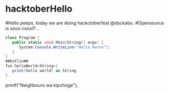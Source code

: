 # hacktoberHello 
#Hello peeps, today we are doing hackctoberfest @dsckabu. 
#Opensource is sooo coool?...

```c#
class Program {
   public static void Main(String[] args) {
      System.Console.WriteLine("Hello Haron");
   }
}
##kotlin##
fun helloWorld<String>{
   print(hello world) as String
}
```


printf("Neighbours wa kipchoge");
